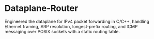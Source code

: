 # Dataplane-Router
Engineered the dataplane for IPv4 packet forwarding in C/C++, handling Ethernet framing, ARP resolution, longest-prefix routing, and ICMP messaging over POSIX sockets with a static routing table.
